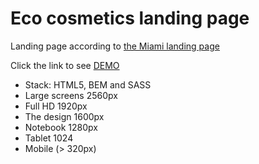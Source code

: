 # Eco cosmetics landing page
Landing page according to [the Miami landing page](https://www.figma.com/file/nHz8bflIwJaWP3P99vKTH5/miami_home_new?node-id=16033%3A3)

Click the link to see [DEMO](https://mariia-bila.github.io/Miami-landing/)

- Stack: HTML5, BEM and SASS
- Large screens 2560px
- Full HD 1920px
- The design 1600px
- Notebook 1280px
- Tablet 1024
- Mobile (> 320px)


